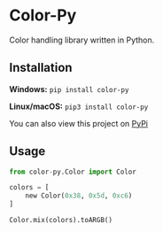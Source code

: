# Color-Py

Color handling library written in Python.

## Installation
**Windows:** `pip install color-py`

**Linux/macOS:** `pip3 install color-py`

You can also view this project on [PyPi](https://pypi.org/project/Color-Py/)

## Usage
```py
from color-py.Color import Color

colors = [
    new Color(0x38, 0x5d, 0xc6)
]

Color.mix(colors).toARGB()
```
